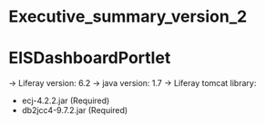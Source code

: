 # Executive_summary_version_2

# EISDashboardPortlet #
-> Liferay version: 6.2
-> java version: 1.7
-> Liferay tomcat library: 
   - ecj-4.2.2.jar (Required)
   - db2jcc4-9.7.2.jar (Required)
